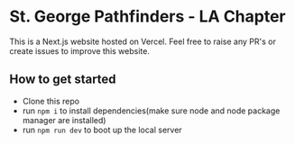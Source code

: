 # St. George Pathfinders - LA Chapter

This is a Next.js website hosted on Vercel. Feel free to raise any PR's or create issues to improve this website.

## How to get started

- Clone this repo
- run `npm i` to install dependencies(make sure node and node package manager are installed)
- run `npm run dev` to boot up the local server
